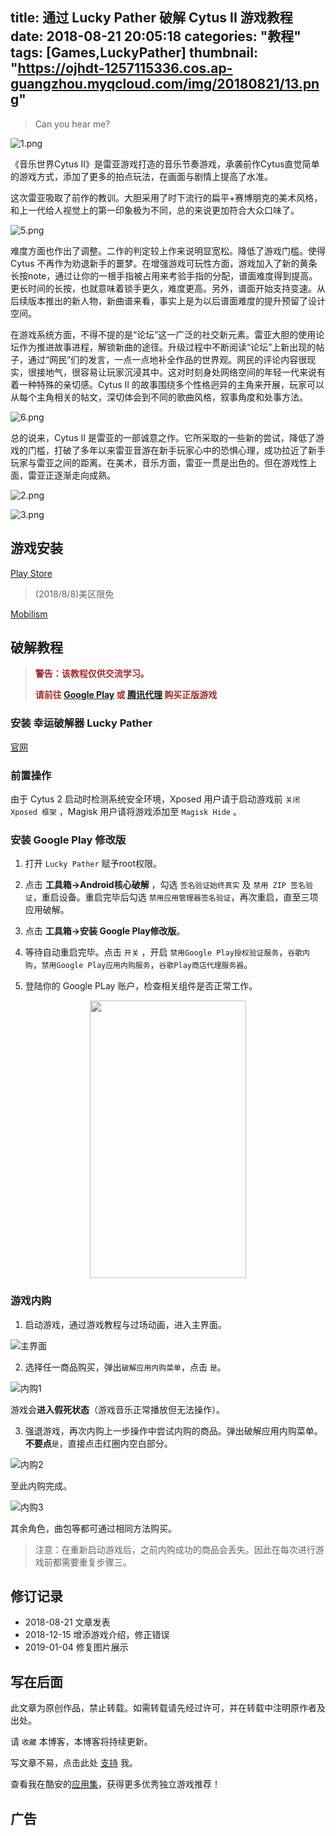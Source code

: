 title: 通过 Lucky Pather 破解 Cytus II 游戏教程
date: 2018-08-21 20:05:18
categories: "教程"
tags: [Games,LuckyPather]
thumbnail: "https://ojhdt-1257115336.cos.ap-guangzhou.myqcloud.com/img/20180821/13.png"
---
>Can you hear me?

![1.png](https://ojhdt-1257115336.cos.ap-guangzhou.myqcloud.com/img/20181222/1.png)

《音乐世界Cytus II》是雷亚游戏打造的音乐节奏游戏，承袭前作Cytus直觉简单的游戏方式，添加了更多的拍点玩法，在画面与剧情上提高了水准。

这次雷亚吸取了前作的教训。大胆采用了时下流行的扁平+赛博朋克的美术风格，和上一代给人视觉上的第一印象极为不同，总的来说更加符合大众口味了。

![5.png](https://ojhdt-1257115336.cos.ap-guangzhou.myqcloud.com/img/20181222/5.png)

难度方面也作出了调整。二作的判定较上作来说明显宽松。降低了游戏门槛。使得 Cytus 不再作为劝退新手的噩梦。在增强游戏可玩性方面，游戏加入了新的黄条长按note，通过让你的一根手指被占用来考验手指的分配，谱面难度得到提高。更长时间的长按，也就意味着锁手更久，难度更高。另外，谱面开始支持变速。从后续版本推出的新人物，新曲谱来看，事实上是为以后谱面难度的提升预留了设计空间。

在游戏系统方面，不得不提的是“论坛”这一广泛的社交新元素。雷亚大胆的使用论坛作为推进故事进程，解锁新曲的途径。升级过程中不断阅读“论坛”上新出现的帖子，通过“网民”们的发言，一点一点地补全作品的世界观。网民的评论内容很现实，很接地气，很容易让玩家沉浸其中。这对时刻身处网络空间的年轻一代来说有着一种特殊的亲切感。Cytus II 的故事围绕多个性格迥异的主角来开展，玩家可以从每个主角相关的帖文，深切体会到不同的歌曲风格，叙事角度和处事方法。

![6.png](https://ojhdt-1257115336.cos.ap-guangzhou.myqcloud.com/img/20181222/6.png)

总的说来，Cytus II 是雷亚的一部诚意之作。它所采取的一些新的尝试，降低了游戏的门槛，打破了多年以来雷亚音游在新手玩家心中的恐惧心理，成功拉近了新手玩家与雷亚之间的距离。在美术，音乐方面，雷亚一贯是出色的。但在游戏性上面，雷亚正逐渐走向成熟。

![2.png](https://ojhdt-1257115336.cos.ap-guangzhou.myqcloud.com/img/20181222/2.png)

![3.png](https://ojhdt-1257115336.cos.ap-guangzhou.myqcloud.com/img/20181222/3.png)

## 游戏安装

[Play Store](https://play.google.com/store/apps/details?id=com.rayark.cytus2)
>(2018/8/8)美区限免

[Mobilism](https://forum.mobilism.org/viewtopic.php?f=447&t=2595190&hilit=Cytus)

## 破解教程

>**<font color=#A52A2A>警告：该教程仅供交流学习。</font>**
>
>**<font color=#A52A2A>请前往 [Google Play](https://play.google.com/store/apps/details?id=com.rayark.cytus2) 或 [腾讯代理](http://cytus2.qq.com/) 购买正版游戏</font>**



### 安装 幸运破解器 Lucky Pather

[官网](https://www.luckypatchers.com/)

### 前置操作
由于 Cytus 2 启动时检测系统安全环境，Xposed 用户请于启动游戏前 `关闭 Xposed 框架` ，Magisk 用户请将游戏添加至 `Magisk Hide` 。

### 安装 Google Play 修改版

1. 打开 `Lucky Pather` 赋予root权限。

2. 点击 **工具箱->Android核心破解** ，勾选 `签名验证始终真实` 及 `禁用 ZIP 签名验证`，重启设备。重启完毕后勾选 `禁用应用管理器签名验证`，再次重启，直至三项应用破解。

3. 点击 **工具箱->安装 Google Play修改版**。

4. 等待自动重启完毕。点击 `开关` ，开启 `禁用Google Play授权验证服务`，`谷歌内购`，`禁用Google Play应用内购服务`，`谷歌Play商店代理服务器`。

5. 登陆你的 Google PLay 账户，检查相关组件是否正常工作。

<div align=center>
<img src="https://ojhdt-1257115336.cos.ap-guangzhou.myqcloud.com/img/20180821/15.png" width="250" height="444" />
</div>

### 游戏内购

1. 启动游戏，通过游戏教程与过场动画，进入主界面。

![主界面](https://ojhdt-1257115336.cos.ap-guangzhou.myqcloud.com/img/20180821/16.png)

2. 选择任一商品购买，弹出`破解应用内购菜单`，点击 `是`。

![内购1](https://ojhdt-1257115336.cos.ap-guangzhou.myqcloud.com/img/20180821/17.png)

游戏会**进入假死状态**（游戏音乐正常播放但无法操作）。

3. 强退游戏，再次内购上一步操作中尝试内购的商品。弹出破解应用内购菜单。**不要点**`是`，直接点击红圈内空白部分。

![内购2](https://ojhdt-1257115336.cos.ap-guangzhou.myqcloud.com/img/20180821/18.png)

至此内购完成。

![内购3](https://ojhdt-1257115336.cos.ap-guangzhou.myqcloud.com/img/20180821/19.png)

其余角色，曲包等都可通过相同方法购买。

>注意：在重新启动游戏后，之前内购成功的商品会丢失。因此在每次进行游戏前都需要重复步骤三。

## 修订记录
- 2018-08-21 文章发表
- 2018-12-15 增添游戏介绍，修正错误
- 2019-01-04 修复图片展示

## 写在后面
此文章为原创作品，禁止转载。如需转载请先经过许可，并在转载中注明原作者及出处。

请 `收藏` 本博客，本博客将持续更新。

写文章不易，点击此处 [支持](https://ojhdt.club/donate) 我。

查看我在酷安的[应用集](https://www.coolapk.com/album/3935141)，获得更多优秀独立游戏推荐！


## 广告
<script async src="//pagead2.googlesyndication.com/pagead/js/adsbygoogle.js"></script>
<ins class="adsbygoogle"
     style="display:block; text-align:center;"
     data-ad-layout="in-article"
     data-ad-format="fluid"
     data-ad-client="ca-pub-1043177129475579"
     data-ad-slot="7254716173"></ins>
<script>
     (adsbygoogle = window.adsbygoogle || []).push({});
</script>